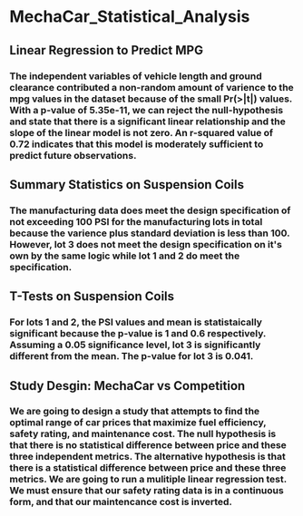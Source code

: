 # MechaCar_Statistical_Analysis
## Linear Regression to Predict MPG
### The independent variables of vehicle length and ground clearance contributed a non-random amount of varience to the mpg values in the dataset because of the small Pr(>|t|) values. With a p-value of 5.35e-11, we can reject the null-hypothesis and state that there is a significant linear relationship and the slope of the linear model is not zero. An r-squared value of 0.72 indicates that this model is moderately sufficient to predict future observations. 
## Summary Statistics on Suspension Coils
### The manufacturing data does meet the design specification of not exceeding 100 PSI for the manufacturing lots in total because the varience plus standard deviation is less than 100. However, lot 3 does not meet the design specification on it's own by the same logic while lot 1 and 2 do meet the specification. 
## T-Tests on Suspension Coils
### For lots 1 and 2, the PSI values and mean is statistaically significant because the p-value is 1 and 0.6 respectively. Assuming a 0.05 significance level, lot 3 is significantly different from the mean. The p-value for lot 3 is 0.041. 
## Study Desgin: MechaCar vs Competition
### We are going to design a study that attempts to find the optimal range of car prices that maximize fuel efficiency, safety rating, and maintenance cost. The null hypothesis is that there is no statistical difference between price and these three independent metrics. The alternative hypothesis is that there is a statistical difference between price and these three metrics. We are going to run a mulitiple linear regression test. We must ensure that our safety rating data is in a continuous form, and that our maintencance cost is inverted. 
